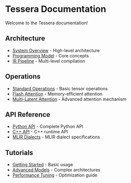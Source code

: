 # Tessera Documentation

Welcome to the Tessera documentation!

## Architecture

- [System Overview](architecture/system_overview.md) - High-level architecture
- [Programming Model](architecture/programming_model.md) - Core concepts
- [IR Pipeline](architecture/ir_pipeline.md) - Multi-level compilation

## Operations

- [Standard Operations](operations/standard_ops.md) - Basic tensor operations
- [Flash Attention](operations/flash_attention.md) - Memory-efficient attention
- [Multi-Latent Attention](operations/mla.md) - Advanced attention mechanism

## API Reference

- [Python API](api/python.md) - Complete Python API
- [C++ API](api/cpp.md) - C++ runtime API
- [MLIR Dialects](api/mlir.md) - MLIR dialect specifications

## Tutorials

- [Getting Started](tutorials/getting_started.md) - Basic usage
- [Advanced Models](tutorials/advanced_models.md) - Complex architectures
- [Performance Tuning](tutorials/performance_tuning.md) - Optimization guide
